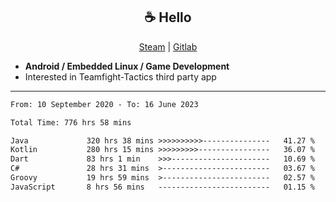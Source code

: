 <h2 align="center"> ☕ Hello </h2>

<p align="center">
  <a href="https://steamcommunity.com/id/Niforances/">Steam</a> |
  <a href="https://gitlab.com/niforances">Gitlab</a>
</p>

 - **Android / Embedded Linux / Game Development**
 - Interested in Teamfight-Tactics third party app

------

<!--START_SECTION:waka-->

```txt
From: 10 September 2020 - To: 16 June 2023

Total Time: 776 hrs 58 mins

Java             320 hrs 38 mins >>>>>>>>>>---------------   41.27 %
Kotlin           280 hrs 15 mins >>>>>>>>>----------------   36.07 %
Dart             83 hrs 1 min    >>>----------------------   10.69 %
C#               28 hrs 31 mins  >------------------------   03.67 %
Groovy           19 hrs 59 mins  >------------------------   02.57 %
JavaScript       8 hrs 56 mins   -------------------------   01.15 %
```

<!--END_SECTION:waka-->
